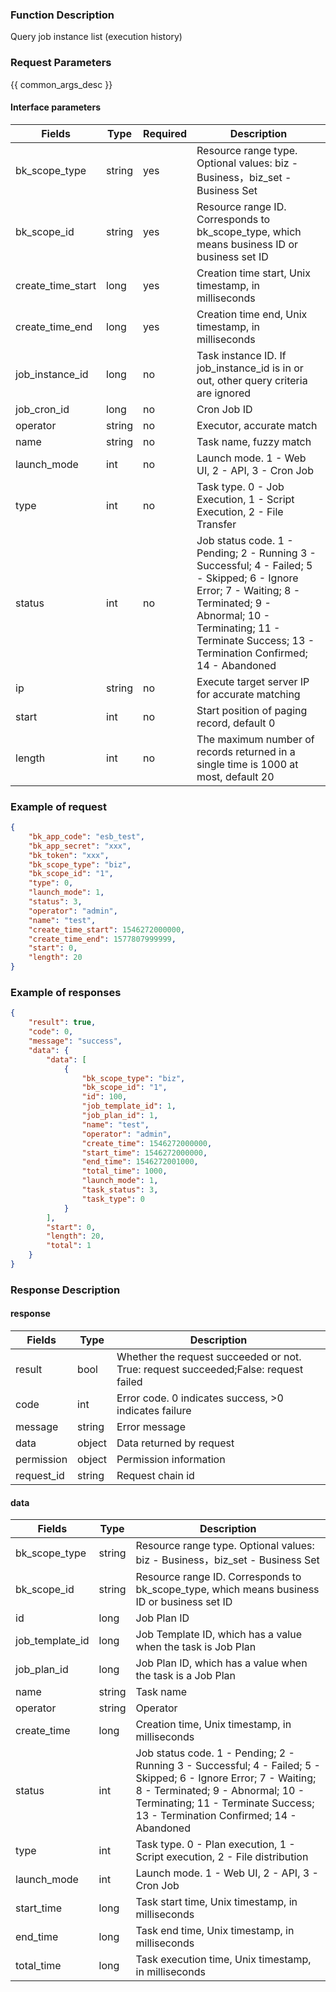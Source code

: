 ### Function Description

Query job instance list (execution history)

### Request Parameters

{{ common_args_desc }}

#### Interface parameters

| Fields        | Type | Required | Description                                              |
| ----------------- | ------ | ---- | ------------------------------------------------------------ |
| bk_scope_type | string | yes  | Resource range type. Optional values: biz - Business，biz_set - Business Set |
| bk_scope_id | string | yes | Resource range ID. Corresponds to bk_scope_type, which means business ID or business set ID |
| create_time_start | long   |  yes |Creation time start, Unix timestamp, in milliseconds                          |
| create_time_end   |  long   |  yes |Creation time end, Unix timestamp, in milliseconds                          |
| job_instance_id   |  long   |  no |Task instance ID. If job_instance_id is in or out, other query criteria are ignored     |
| job_cron_id       |  long   |  no |Cron Job ID                                                   |
| operator          |  string | no |Executor, accurate match                                             |
| name              |  string | no |Task name, fuzzy match                                           |
| launch_mode       |  int    |  no |Launch mode. 1 - Web UI, 2 - API, 3 - Cron Job           |
| type              |  int    |  no |Task type. 0 - Job Execution, 1 - Script Execution, 2 - File Transfer           |
| status            |  int    |  no | Job status code. 1 - Pending; 2 - Running 3 - Successful; 4 - Failed; 5 - Skipped; 6 - Ignore Error; 7 - Waiting; 8 - Terminated; 9 - Abnormal; 10 - Terminating; 11 - Terminate Success; 13 - Termination Confirmed; 14 - Abandoned|
| ip                |  string | no |Execute target server IP for accurate matching                                   |
| start             |  int    |  no |Start position of paging record, default 0                                 |
| length            |  int    |  no |The maximum number of records returned in a single time is 1000 at most, default 20                   |

### Example of request

```json
{
    "bk_app_code": "esb_test",
    "bk_app_secret": "xxx",
    "bk_token": "xxx",
    "bk_scope_type": "biz",
    "bk_scope_id": "1",
    "type": 0,
    "launch_mode": 1,
    "status": 3,
    "operator": "admin",
    "name": "test",
    "create_time_start": 1546272000000,
    "create_time_end": 1577807999999,
    "start": 0,
    "length": 20
}
```

### Example of responses

```json
{
    "result": true,
    "code": 0,
    "message": "success",
    "data": {
        "data": [
            {
                "bk_scope_type": "biz",
                "bk_scope_id": "1",
                "id": 100,
                "job_template_id": 1,
                "job_plan_id": 1,
                "name": "test",
                "operator": "admin",
                "create_time": 1546272000000,
                "start_time": 1546272000000,
                "end_time": 1546272001000,
                "total_time": 1000,
                "launch_mode": 1,
                "task_status": 3,
                "task_type": 0
            }
        ],
        "start": 0,
        "length": 20,
        "total": 1
    }
}
```

### Response Description

#### response
| Fields | Type | Description |
|-----------|-----------|-----------|
| result       |  bool   | Whether the request succeeded or not. True: request succeeded;False: request failed|
| code         |  int    | Error code. 0 indicates success, >0 indicates failure|
| message      |  string |Error message|
| data         |  object |Data returned by request|
| permission   |  object |Permission information|
| request_id   |  string |Request chain id|

#### data

| Fields          | Type   | Description                                                  |
| --------------- | ------ | ------------------------------------------------------------ |
| bk_scope_type   | string | Resource range type. Optional values: biz - Business，biz_set - Business Set |
| bk_scope_id     | string | Resource range ID. Corresponds to bk_scope_type, which means business ID or business set ID |
| id              |  long   | Job Plan ID                                          |
| job_template_id | long   | Job Template ID, which has a value when the task is Job Plan |
| job_plan_id     |  long   | Job Plan ID, which has a value when the task is a Job Plan |
| name            |  string |Task name                                                     |
| operator        |  string |Operator                                                       |
| create_time     |  long   | Creation time, Unix timestamp, in milliseconds                              |
| status       |  int          | Job status code. 1 - Pending; 2 - Running 3 - Successful; 4 - Failed; 5 - Skipped; 6 - Ignore Error; 7 - Waiting; 8 - Terminated; 9 - Abnormal; 10 - Terminating; 11 - Terminate Success; 13 - Termination Confirmed; 14 - Abandoned|
| type            |  int    | Task type. 0 - Plan execution, 1 - Script execution, 2 - File distribution           |
| launch_mode     |  int    | Launch mode. 1 - Web UI, 2 - API, 3 - Cron Job           |
| start_time      |  long   | Task start time, Unix timestamp, in milliseconds                          |
| end_time        |  long   | Task end time, Unix timestamp, in milliseconds                          |
| total_time      |  long   | Task execution time, Unix timestamp, in milliseconds                          |